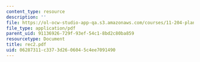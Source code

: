 ```yaml
---
content_type: resource
description: ''
file: https://ol-ocw-studio-app-qa.s3.amazonaws.com/courses/11-204-planning-communications-and-digital-media-fall-2004/06287311c3373d2606045c4ee7091490_rec2.pdf
file_type: application/pdf
parent_uid: 91136926-729f-93ef-54c1-8bd2c80ba859
resourcetype: Document
title: rec2.pdf
uid: 06287311-c337-3d26-0604-5c4ee7091490
---
```

